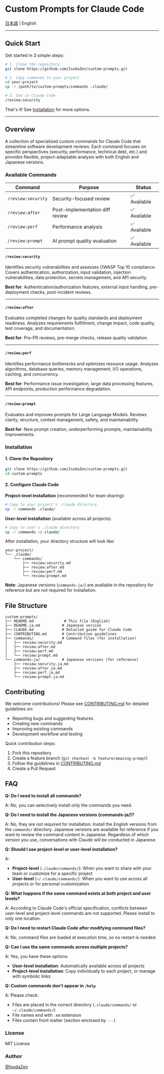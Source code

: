 # Custom Prompts for Claude Code

[日本語](./README.ja.md) | English

---

## Quick Start

Get started in 3 simple steps:

```bash
# 1. Clone the repository
git clone https://github.com/IsodaZen/custom-prompts.git

# 2. Copy commands to your project
cd your-project
cp -r /path/to/custom-prompts/commands .claude/

# 3. Use in Claude Code
/review:security
```

That's it! See [Installation](#installation) for more options.

---

## Overview

A collection of specialized custom commands for Claude Code that streamline software development reviews. Each command focuses on specific perspectives (security, performance, technical debt, etc.) and provides flexible, project-adaptable analysis with both English and Japanese versions.

### Available Commands

| Command | Purpose | Status |
|---------|---------|--------|
| `/review:security` | Security-focused review | ✅ Available |
| `/review:after` | Post-implementation diff review | ✅ Available |
| `/review:perf` | Performance analysis | ✅ Available |
| `/review:prompt` | AI prompt quality evaluation | ✅ Available |

#### `/review:security`

Identifies security vulnerabilities and assesses OWASP Top 10 compliance. Covers authentication, authorization, input validation, injection vulnerabilities, data protection, secrets management, and API security.

**Best for**: Authentication/authorization features, external input handling, pre-deployment checks, post-incident reviews.

---

#### `/review:after`

Evaluates completed changes for quality standards and deployment readiness. Analyzes requirements fulfillment, change impact, code quality, test coverage, and documentation.

**Best for**: Pre-PR reviews, pre-merge checks, release quality validation.

---

#### `/review:perf`

Identifies performance bottlenecks and optimizes resource usage. Analyzes algorithms, database queries, memory management, I/O operations, caching, and concurrency.

**Best for**: Performance issue investigation, large data processing features, API endpoints, production performance degradation.

---

#### `/review:prompt`

Evaluates and improves prompts for Large Language Models. Reviews clarity, structure, context management, safety, and maintainability.

**Best for**: New prompt creation, underperforming prompts, maintainability improvements.

### Installation

#### 1. Clone the Repository

```bash
git clone https://github.com/IsodaZen/custom-prompts.git
cd custom-prompts
```

#### 2. Configure Claude Code

**Project-level installation** (recommended for team sharing):

```bash
# Copy to your project's .claude directory
cp -r commands .claude/
```

**User-level installation** (available across all projects):

```bash
# Copy to user's .claude directory
cp -r commands ~/.claude/
```

After installation, your directory structure will look like:

```
your-project/
└── .claude/
    └── commands/
        ├── review:security.md
        ├── review:after.md
        ├── review:perf.md
        └── review:prompt.md
```

**Note**: Japanese versions (`commands-ja/`) are available in the repository for reference but are not required for installation.

## File Structure

```
custom-prompts/
├── README.md              # This file (English)
├── README.ja.md          # Japanese version
├── CLAUDE.md             # Detailed guide for Claude Code
├── CONTRIBUTING.md       # Contribution guidelines
├── commands/             # Command files (for installation)
│   ├── review:security.md
│   ├── review:after.md
│   ├── review:perf.md
│   └── review:prompt.md
└── commands-ja/          # Japanese versions (for reference)
    ├── review:security.ja.md
    ├── review:after.ja.md
    ├── review:perf.ja.md
    └── review:prompt.ja.md
```

## Contributing

We welcome contributions! Please see [CONTRIBUTING.md](./CONTRIBUTING.md) for detailed guidelines on:

- Reporting bugs and suggesting features
- Creating new commands
- Improving existing commands
- Development workflow and testing

Quick contribution steps:
1. Fork this repository
2. Create a feature branch (`git checkout -b feature/amazing-prompt`)
3. Follow the guidelines in [CONTRIBUTING.md](./CONTRIBUTING.md)
4. Create a Pull Request

## FAQ

**Q: Do I need to install all commands?**

A: No, you can selectively install only the commands you need.

**Q: Do I need to install the Japanese versions (commands-ja/)?**

A: No, they are not required for installation. Install the English versions from the `commands/` directory. Japanese versions are available for reference if you want to review the command content in Japanese. Regardless of which version you use, conversations with Claude will be conducted in Japanese.

**Q: Should I use project-level or user-level installation?**

A:
- **Project-level** (`.claude/commands/`): When you want to share with your team or customize for a specific project
- **User-level** (`~/.claude/commands/`): When you want to use across all projects or for personal customization

**Q: What happens if the same command exists at both project and user levels?**

A: According to Claude Code's official specification, conflicts between user-level and project-level commands are not supported. Please install to only one location.

**Q: Do I need to restart Claude Code after modifying command files?**

A: No, command files are loaded at execution time, so no restart is needed.

**Q: Can I use the same commands across multiple projects?**

A: Yes, you have these options:
- **User-level installation**: Automatically available across all projects
- **Project-level installation**: Copy individually to each project, or manage with symbolic links

**Q: Custom commands don't appear in `/help`**

A: Please check:
- Files are placed in the correct directory (`.claude/commands/` or `~/.claude/commands/`)
- File names end with `.md` extension
- Files contain front matter (section enclosed by `---`)

### License

MIT License

### Author

[@IsodaZen](https://github.com/IsodaZen)
